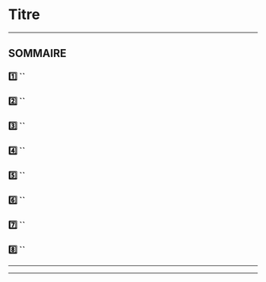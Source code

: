 # Titre

***

## SOMMAIRE 
### 1️⃣ ``
### 2️⃣ ``
### 3️⃣ ``
### 4️⃣ ``
### 5️⃣ ``
### 6️⃣ ``
### 7️⃣ ``
### 8️⃣ ``

***
***
